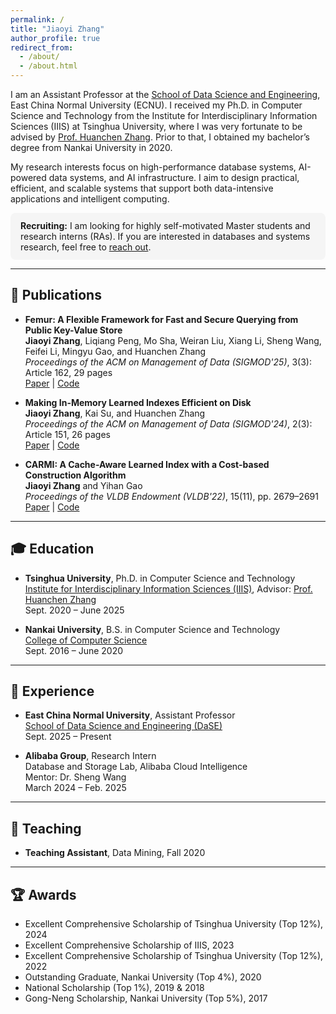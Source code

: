```yaml
---
permalink: /
title: "Jiaoyi Zhang"
author_profile: true
redirect_from: 
  - /about/
  - /about.html
---
```


I am an Assistant Professor at the [School of Data Science and Engineering](https://dase.ecnu.edu.cn/), East China Normal University (ECNU). I received my Ph.D. in Computer Science and Technology from the Institute for Interdisciplinary Information Sciences (IIIS) at Tsinghua University, where I was very fortunate to be advised by [Prof. Huanchen Zhang](https://people.iiis.tsinghua.edu.cn/~huanchen/). Prior to that, I obtained my bachelor’s degree from Nankai University in 2020.

My research interests focus on high-performance database systems, AI-powered data systems, and AI infrastructure. I aim to design practical, efficient, and scalable systems that support both data-intensive applications and intelligent computing.


<div style="background-color:#f5f5f5; padding:12px 16px; border-radius:8px; margin:12px 0;">
<strong>Recruiting:</strong> I am looking for highly self-motivated Master students and research interns (RAs).  
If you are interested in databases and systems research, feel free to <a href="jyzhang@dase.ecnu.edu.cn">reach out</a>.
</div>

---

## 📄 Publications

- **Femur: A Flexible Framework for Fast and Secure Querying from Public Key-Value Store**  
**Jiaoyi Zhang**, Liqiang Peng, Mo Sha, Weiran Liu, Xiang Li, Sheng Wang, Feifei Li, Mingyu Gao, and Huanchen Zhang  
*Proceedings of the ACM on Management of Data (SIGMOD'25)*, 3(3): Article 162, 29 pages  
[Paper](https://doi.org/10.1145/3725299) | [Code](https://github.com/alibaba-edu/mpc4j)

- **Making In-Memory Learned Indexes Efficient on Disk**  
**Jiaoyi Zhang**, Kai Su, and Huanchen Zhang  
*Proceedings of the ACM on Management of Data (SIGMOD'24)*, 2(3): Article 151, 26 pages  
[Paper](https://dl.acm.org/doi/10.1145/3654954) | [Code](https://github.com/JiaoyiZhang/Efficient-Disk-Learned-Index)

- **CARMI: A Cache-Aware Learned Index with a Cost-based Construction Algorithm**  
**Jiaoyi Zhang** and Yihan Gao  
*Proceedings of the VLDB Endowment (VLDB'22)*, 15(11), pp. 2679–2691  
[Paper](https://www.vldb.org/pvldb/vol15/p2679-gao.pdf) | [Code](https://github.com/JiaoyiZhang/CARMI)

---

## 🎓 Education

- **Tsinghua University**, Ph.D. in Computer Science and Technology  
[Institute for Interdisciplinary Information Sciences (IIIS)](https://iiis.tsinghua.edu.cn/en/), Advisor: [Prof. Huanchen Zhang](https://people.iiis.tsinghua.edu.cn/~huanchen/)  
Sept. 2020 – June 2025  

- **Nankai University**, B.S. in Computer Science and Technology  
[College of Computer Science](https://encc.nankai.edu.cn/)  
Sept. 2016 – June 2020  

---

## 💼 Experience

- **East China Normal University**, Assistant Professor  
[School of Data Science and Engineering (DaSE)](https://dase.ecnu.edu.cn/daseeng/)  
Sept. 2025 – Present 

- **Alibaba Group**, Research Intern  
Database and Storage Lab, Alibaba Cloud Intelligence  
Mentor: Dr. Sheng Wang  
March 2024 – Feb. 2025

---

## 🏫 Teaching

- **Teaching Assistant**, Data Mining, Fall 2020  

---

## 🏆 Awards

- Excellent Comprehensive Scholarship of Tsinghua University (Top 12%), 2024  
- Excellent Comprehensive Scholarship of IIIS, 2023  
- Excellent Comprehensive Scholarship of Tsinghua University (Top 12%), 2022  
- Outstanding Graduate, Nankai University (Top 4%), 2020  
- National Scholarship (Top 1%), 2019 & 2018  
- Gong-Neng Scholarship, Nankai University (Top 5%), 2017  
